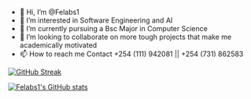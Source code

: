 - 👋 Hi, I’m @Felabs1
- 👀 I’m interested in Software Engineering and AI
- 🌱 I’m currently pursuing a Bsc Major in Computer Science
- 💞️ I’m looking to collaborate on more tough projects that make me academically motivated
- 📫 How to reach me Contact +254 (111) 942081 || +254 (731) 862583


[![GitHub Streak](https://streak-stats.demolab.com?user=Felabs1)](https://git.io/streak-stats)
  
 [![Felabs1's GitHub stats](https://github-readme-stats.vercel.app/api?username=Felabs1&theme=dark)](https://github.com/anuraghazra/github-readme-stats)

<!---
Felabs1/Felabs1 is a ✨ special ✨ repository because its `README.md` (this file) appears on your GitHub profile.
You can click the Preview link to take a look at your changes.
--->
